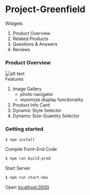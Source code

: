 # Project-Greenfield

Widgets

1. Product Overview
2. Related Products
3. Questions & Answers
4. Reviews

### Product Overview

![alt text](https://media.giphy.com/media/W6G9JSvoqEw8v0cB6C/giphy.gif)  
Features

1. Image Gallery
   - photo navigator
   - maximize display functionality
2. Product Info Card
3. Dynamic Style Selector
4. Dynamic Size-Quantity Selector

### Getting started

```sh
$ npm install
```

Compile Front-End Code

```sh
$ npm run build-prod
```

Start Server

```sh
$ npm run start-dev
```

Open [localhost:3000](http://localhost:3000)
